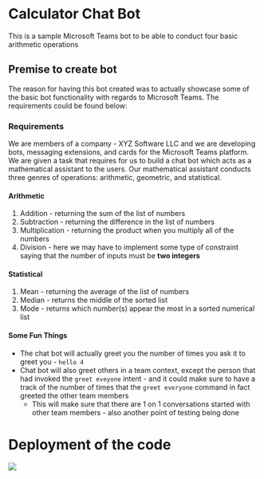 # Calculator Chat Bot

This is a sample Microsoft Teams bot to be able to conduct four basic arithmetic operations

## Premise to create bot

The reason for having this bot created was to actually showcase some of the basic bot functionality with regards to Microsoft Teams. The requirements could be found below:

### Requirements

We are members of a company - XYZ Software LLC and we are developing bots, messaging extensions, and cards for the Microsoft Teams platform. We are given a task that requires for us to build a chat bot which acts as a mathematical assistant to the users. Our mathematical assistant conducts three genres of operations: arithmetic, geometric, and statistical. 

#### Arithmetic

1. Addition - returning the sum of the list of numbers  
2. Subtraction - returning the difference in the list of numbers  
3. Multiplication - returning the product when you multiply all of the numbers  
4. Division - here we may have to implement some type of constraint saying that the number of inputs must be **two integers**

#### Statistical

1. Mean - returning the average of the list of numbers
2. Median - returns the middle of the sorted list
3. Mode - returns which number(s) appear the most in a sorted numerical list

#### Some Fun Things

- The chat bot will actually greet you the number of times you ask it to greet you - `hello 4`
- Chat bot will also greet others in a team context, except the person that had invoked the `greet eveyone` intent - and it could make sure to have a track of the number of times that the `greet everyone` command in fact greeted the other team members
    - This will make sure that there are 1 on 1 conversations started with other team members - also another point of testing being done 

# Deployment of the code
<a href="https://portal.azure.com/#create/Microsoft.Template/uri/https%3A%2F%2Fraw.githubusercontent.com%2Fcoderkrishna%2FCalculatorChatBot%2Fmaster%2Fazuredeploy.json" target="_blank">
    <img src="http://azuredeploy.net/deploybutton.png"/>
</a>
